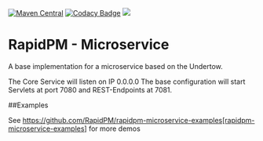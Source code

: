 
[![Maven Central](https://maven-badges.herokuapp.com/maven-central/org.rapidpm.microservice/rapidpm-microservice/badge.svg)](https://maven-badges.herokuapp.com/maven-central/org.rapidpm.microservice/rapidpm-microservice)
[![Codacy Badge](https://api.codacy.com/project/badge/Grade/897f1488574d4780a905e2531e402e03)](https://www.codacy.com/app/sven-ruppert/rapidpm-microservice?utm_source=github.com&amp;utm_medium=referral&amp;utm_content=JavaMicroService/rapidpm-microservice&amp;utm_campaign=Badge_Grade)
[![](http://drone.rapidpm.org:8000/api/badges/RapidPM/rapidpm-microservice/status.svg?branch=develop)](http://drone.rapidpm.org:8000/api/badges/RapidPM/rapidpm-microservice/status.svg?branch=develop)


# RapidPM - Microservice
A base implementation for a microservice based on the Undertow.

The Core Service will listen on IP 0.0.0.0
The base configuration will start Servlets at port 7080 and REST-Endpoints at 7081.


##Examples

See https://github.com/RapidPM/rapidpm-microservice-examples[rapidpm-microservice-examples] for more demos